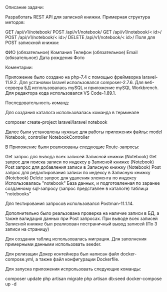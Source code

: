 Описание задачи:

Разработать REST API для записной книжки. Примерная структура методов:

GET /api/v1/notebook/
POST /api/v1/notebook/
GET /api/v1/notebook/< id>/
POST /api/v1/notebook/< id>/
DELETE /api/v1/notebook/< id>/
Поля для POST запискной книжки:

ФИО (обязательное)
Компания
Телефон (обязательное)
Email (обязательное)
Дата рождения
Фото

Коментарии:

Приложение было создано на php-7.4 с помощью фреймворка laravel-11.9.2. Для установки laravel использовался composer-2.7.6. Для веб-сервера БД использовалась mySQL и приложение mySQL Workbrench. Для редактора кода использовался VS Code-1.89.1.

Последовательность команд:

Для создания каталога использовалась команда в терминале

composer create-project laravel/laravel notebook

Далее были установлены нужные для работы приложения файлы: model Notebook, controller NotebookController

В Приложение были реализованы следующие Route-запросы:

Get запрос для вывода всех записей Записной книжки (Notebook)
Get запрос для поиска записи по индексу в Записной книжке (Notebook)
Post запрос для добавления записи в Записную книжку (Notebook)
Post запрос для редактирования записи по индексу в Записную книжку (Notebook)
Delete запрос для удаления элемента по индексу
Использовалась "notebook" База данных, и подготовленная по заранее созданному sql-запросу (запрос представлен в каталоге) таблица "notebooks"

Для тестирования запросов использовался Postman-11.1.14.

Дополнительно было реальзована проверка на наличие записи в БД, а также валидация данных при Post запросах. При выводе всех записей Записной книжке был реализован постраничный вывод записей (По 3 записи на страницу)

Для создания таблиц использовалась миграция. Для заполнения примерными данными использовать seeder.

Для релизации Докер контейнера был написан файл docker-compose.yml, а также файл конфигурации Dockerfile.

Для запуска приложения испрользовать следующие команды:

composer update
php artisan migrate
php artisan db:seed
docker-compose up -d
